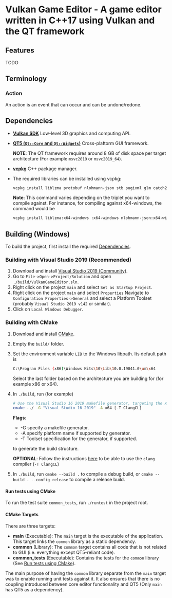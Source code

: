 # Vulkan Game Editor - A game editor written in C++17 using Vulkan and the QT framework

## Features

TODO

## Terminology

### Action

An action is an event that can occur and can be undone/redone.

## Dependencies

- [**Vulkan SDK**](https://vulkan.lunarg.com/) Low-level 3D graphics and computing API.
- [**QT5 (`Qt::Core` and `Qt::Widgets`)**](https://www.qt.io/download-open-source) Cross-plaftorm GUI framework.

  **NOTE**: The QT framework requires around 8 GB of disk space per target architecture (For example `msvc2019` or `msvc2019_64`).

- [**vcpkg**](https://github.com/microsoft/vcpkg) C++ package manager.
- The required libraries can be installed using vcpkg:

  ```sh
  vcpkg install liblzma protobuf nlohmann-json stb pugixml glm catch2
  ```

  **Note**: This command varies depending on the triplet you want to compile against.
  For instance, for compiling against x64-windows, the command would be

  ```sh
  vcpkg install liblzma:x64-windows :x64-windows nlohmann-json:x64-windows stb:x64-windows pugixml:x64-windows
  ```

## Building (Windows)

To build the project, first install the required [Dependencies](#dependencies).

### Building with Visual Studio 2019 (Recommended)

1. Download and install [Visual Studio 2019 (Community)](https://visualstudio.microsoft.com/vs/).
2. Go to `File->Open->Project/Solution` and open `./build/VulkanGameEditor.sln`.
3. Right click on the project `main` and select `Set as Startup Project`.
4. Right click on the project `main` and select `Properties` Navigate to `Configuration Properties->General` and select a Platform Toolset (probably `Visual Studio 2019 v142` or similar).
5. Click on `Local Windows Debugger`.

### Building with CMake

1. Download and install [CMake](https://cmake.org/download/).
2. Empty the `build/` folder.
3. Set the environment variable `LIB` to the Windows libpath. Its default path is

   ```sh
   C:\Program Files (x86)\Windows Kits\10\Lib\10.0.19041.0\um\x64
   ```

   Select the last folder based on the architecture you are building for (for example x86 or x64).

4. In `./build`, run (for example)

   ```sh
   # Use the Visual Studio 16 2019 makefile generator, targeting the x64 platform with the ClangCL compiler.
   cmake ../ -G "Visual Studio 16 2019" -A x64 [-T ClangCL]
   ```

   **Flags**:

   - -G specify a makefile generator.
   - -A specify platform name if supported by generator.
   - -T Toolset specification for the generator, if supported.

   to generate the build structure.

   **OPTIONAL**: Follow the instructions [here](https://docs.microsoft.com/en-us/cpp/build/clang-support-msbuild?view=vs-2019) to be able to use the `clang` compiler (`-T ClangCL`)

5. In `./build`, run `cmake --build .` to compile a debug build, or `cmake --build . --config release` to compile a release build.

#### Run tests using CMake

To run the test suite `common_tests`, run `./runtest` in the project root.

#### CMake Targets

There are three targets:

- **main** (Executable): The `main` target is the executable of the application. This target links the `common` library as a static dependency.
- **common** (Library): The `common` target contains all code that is not related to GUI (i.e. everything except QT5-reliant code).
- **common_tests** (Executable): Contains the tests for the `common` library (See [Run tests using CMake](#run-tests-using-cmake)).

The main purpose of having the `common` library separate from the `main` target was to enable running unit tests against it. It also ensures that there is no coupling introduced between core editor functionality and QT5 (Only `main` has QT5 as a dependency).
